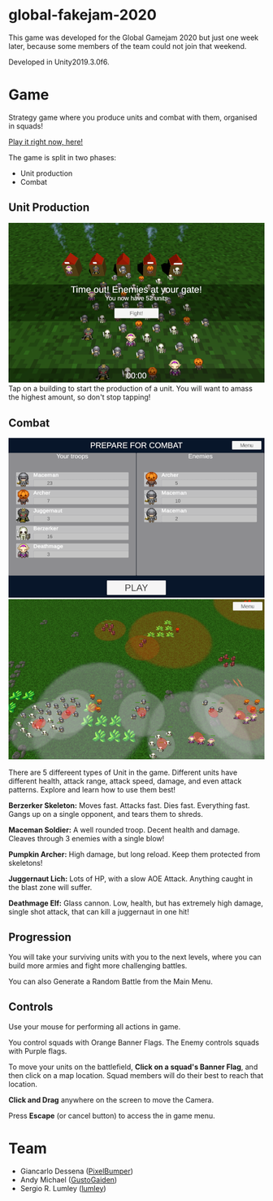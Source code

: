 # global-fakejam-2020

This game was developed for the Global Gamejam 2020 but just one week later, because some members of the team could not join that weekend.

Developed in Unity2019.3.0f6.

# Game

Strategy game where you produce units and combat with them, organised in squads!

[Play it right now, here!](https://lumley.itch.io/lods-necro-2)

The game is split in two phases:
 - Unit production
 - Combat

## Unit Production
![Build phase](Documentation/build_phase.png)
Tap on a building to start the production of a unit. You will want to amass the highest amount, so don't stop tapping!

## Combat
![Prepare for combat](Documentation/prepare_phase.png)
![Combat](Documentation/combat_phase.png)

There are 5 differeent types of Unit in the game. Different units have different health, attack range, attack speed, damage, and even attack patterns. Explore and learn how to use them best!

**Berzerker Skeleton:**
Moves fast. Attacks fast. Dies fast. Everything fast. Gangs up on a single opponent, and tears them to shreds.

**Maceman Soldier:**
A well rounded troop. Decent health and damage. Cleaves through 3 enemies with a single blow!

**Pumpkin Archer:**
High damage, but long reload. Keep them protected from skeletons!

**Juggernaut Lich:**
Lots of HP, with a slow AOE Attack. Anything caught in the blast zone will suffer.

**Deathmage Elf:**
Glass cannon. Low, health, but has extremely high damage, single shot attack, that can kill a juggernaut in one hit!

## Progression

You will take your surviving units with you to the next levels, where you can build more armies and fight more challenging battles.

You can also Generate a Random Battle from the Main Menu.

## Controls

Use your mouse for performing all actions in game.

You control squads with Orange Banner Flags. The Enemy controls squads with Purple flags.

To move your units on the battlefield, **Click on a squad's Banner Flag**, and then click on a map location. Squad members will do their best to reach that location.

**Click and Drag** anywhere on the screen to move the Camera.

Press **Escape** (or cancel button) to access the in game menu.

# Team
 - Giancarlo Dessena ([PixelBumper](https://github.com/PixelBumper))
 - Andy Michael ([GustoGaiden](https://github.com/GustoGaiden))
 - Sergio R. Lumley ([lumley](https://github.com/lumley/))
